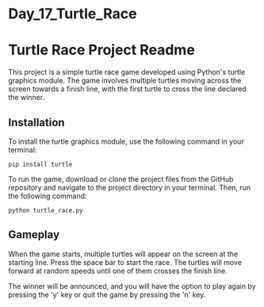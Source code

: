 # Day_17_Turtle_Race
<html>
<body>
	<h1>Turtle Race Project Readme</h1>
	<p>This project is a simple turtle race game developed using Python's turtle graphics module. The game involves multiple turtles moving across the screen towards a finish line, with the first turtle to cross the line declared the winner.</p>
<h2>Installation</h2>
<p>To install the turtle graphics module, use the following command in your terminal:</p>

<pre><code>pip install turtle</code></pre>

<p>To run the game, download or clone the project files from the GitHub repository and navigate to the project directory in your terminal. Then, run the following command:</p>

<pre><code>python turtle_race.py</code></pre>

<h2>Gameplay</h2>
<p>When the game starts, multiple turtles will appear on the screen at the starting line. Press the space bar to start the race. The turtles will move forward at random speeds until one of them crosses the finish line.</p>
<p>The winner will be announced, and you will have the option to play again by pressing the 'y' key or quit the game by pressing the 'n' key.</p>



